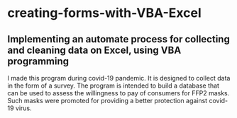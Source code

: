 # creating-forms-with-VBA-Excel
## Implementing an automate process for collecting and cleaning data on Excel, using VBA programming
I made this program during covid-19 pandemic. It is designed to collect data in the form of a survey. The program is intended to build a database that can be used to assess the willingness to pay of consumers for FFP2 masks. Such masks were promoted for providing a better protection against covid-19 virus.